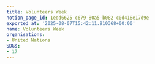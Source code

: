 ```yaml
---
title: Volunteers Week
notion_page_id: 1edd6625-c679-80a5-b082-c0d418e17d9e
exported_at: '2025-08-07T15:42:11.910368+00:00'
name: Volunteers Week
organisations:
- United Nations
SDGs:
- 17
---
```

